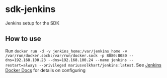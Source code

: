 # sdk-jenkins
Jenkins setup for the SDK

## How to use
Run `docker run -d -v jenkins_home:/var/jenkins_home -v /var/run/docker.sock:/var/run/docker.sock -p 8080:8080 --dns=192.168.100.23 --dns=192.168.100.24 --name jenkins --restart=always --privileged mariusvolkhart/jenkins:latest`. See [Jenkins Docker Docs](https://github.com/jenkinsci/docker) for details on configuring
